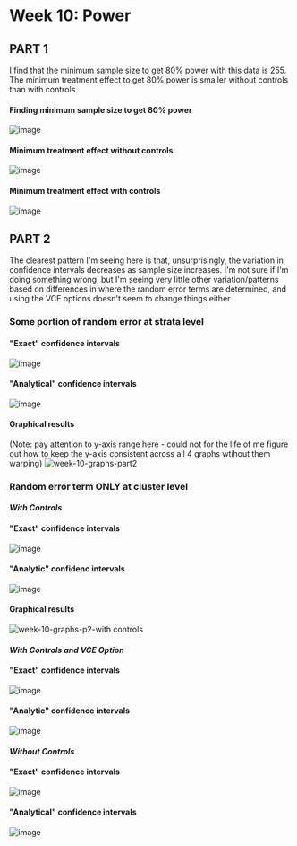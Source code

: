 # Week 10: Power

## **PART 1**
I find that the minimum sample size to get 80% power with this data is 255. The minimum treatment effect to get 80% power is smaller without controls than with controls

#### Finding minimum sample size to get 80% power
![image](https://user-images.githubusercontent.com/122739454/230805176-16954ffa-ce3e-4ba4-b469-803a04792fdf.png)

#### Minimum treatment effect without controls
![image](https://user-images.githubusercontent.com/122739454/230805197-4fd84195-770b-4023-a0ce-714bd71cf89d.png)

#### Minimum treatment effect with controls
![image](https://user-images.githubusercontent.com/122739454/230805232-7a6fbca9-3fc3-4282-b5c0-18206a57d564.png)


## **PART 2**
The clearest pattern I'm seeing here is that, unsurprisingly, the variation in confidence intervals decreases as sample size increases. I'm not sure if I'm doing something wrong, but I'm seeing very little other variation/patterns based on differences in where the random error terms are determined, and using the VCE options doesn't seem to change things either

### Some portion of random error at strata level
#### "Exact" confidence intervals
![image](https://user-images.githubusercontent.com/122739454/231271063-455a2483-3556-47f2-8017-5bf5d24d2ac8.png)

#### "Analytical" confidence intervals
![image](https://user-images.githubusercontent.com/122739454/231271276-d9aa38a1-1758-4a4b-8c2c-f049c06dd731.png)

#### Graphical results
(Note: pay attention to y-axis range here - could not for the life of me figure out how to keep the y-axis consistent across all 4 graphs wtihout them warping)
![week-10-graphs-part2](https://user-images.githubusercontent.com/122739454/235535465-ef2ae66a-a10f-4b5a-a939-5de9ce586551.PNG)

### Random error term ONLY at cluster level

#### *With Controls*
#### "Exact" confidence intervals
![image](https://user-images.githubusercontent.com/122739454/231272160-fbc63e77-6317-4d66-8b79-fefccccd3856.png)

#### "Analytic" confidenc intervals
![image](https://user-images.githubusercontent.com/122739454/231272271-34805ace-9a5a-406c-931e-244578a27053.png)

#### Graphical results
![week-10-graphs-p2-with controls](https://user-images.githubusercontent.com/122739454/235540381-bf7867ff-3b85-4fe8-83c9-9c7dd49e5539.PNG)


#### *With Controls and VCE Option*
#### "Exact" confidence intervals
![image](https://user-images.githubusercontent.com/122739454/231272478-4e70edde-f115-4b4b-8b3c-8f8d8d8a8984.png)

#### "Analytic" confidence intervals
![image](https://user-images.githubusercontent.com/122739454/231272570-e7aa59cf-fb33-4519-8ec4-19555e1c31bd.png)


#### *Without Controls*
#### "Exact" confidence intervals
![image](https://user-images.githubusercontent.com/122739454/231271520-067ad8a6-2c59-469b-9c9c-bfde8ff6e596.png)

#### "Analytical" confidence intervals
![image](https://user-images.githubusercontent.com/122739454/231271611-1362e905-1c09-4880-a85c-e303df3d8bd2.png)
